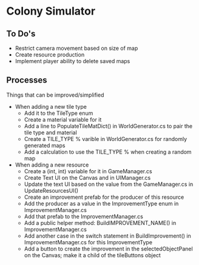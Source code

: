 # Colony Simulator

## To Do's
- Restrict camera movement based on size of map
- Create resource production
- Implement player ability to delete saved maps

## Processes
Things that can be improved/simplified
- When adding a new tile type
  - Add it to the TileType enum
  - Create a material variable for it
  - Add a line to PopulateTileMatDict() in WorldGenerator.cs to pair the tile type and material
  - Create a TILE_TYPE % varible in WorldGenerator.cs for randomly generated maps
  - Add a calculation to use the TILE_TYPE % when creating a random map
- When adding a new resource
  - Create a (int, int) variable for it in GameManager.cs
  - Create Text UI on the Canvas and in UIManager.cs
  - Update the text UI based on the value from the GameManager.cs in UpdateResourcesUI()
  - Create an improvement prefab for the producer of this resource
  - Add the producer as a value in the ImprovementType enum in ImprovementManager.cs
  - Add that prefab to the ImprovementManager.cs
  - Add a public helper method: BuildIMPROVEMENT_NAME() in ImprovementManager.cs
  - Add another case in the switch statement in BuildImprovement() in ImprovementManager.cs for this ImprovementType
  - Add a button to create the improvement in the selectedObjectPanel on the Canvas; make it a child of the tileButtons object
